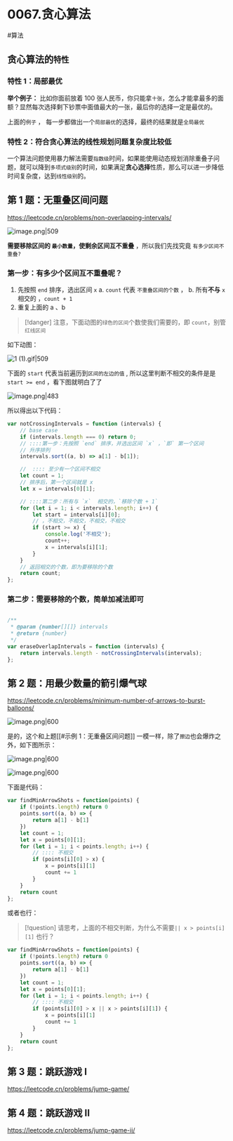 
# 0067.贪心算法


#算法 


## 贪心算法的`特性`

### 特性 1：局部最优

**举个例子：**  比如你面前放着 100 张人民币，你只能拿`十张`，怎么才能拿最多的面额？显然每次选择剩下钞票中面值最大的一张，最后你的选择一定是最优的。

上面的`例子` ， 每一步都做出一个`局部最优`的选择，最终的结果就是`全局最优`

### 特性 2：符合贪心算法的线性规划问题复杂度比较低

一个算法问题使用暴力解法需要`指数级`时间，如果能使用动态规划消除重叠子问题，就可以降到`多项式级别`的时间，如果满足**贪心选择**性质，那么可以进一步降低时间复杂度，达到`线性级别`的。


## 第 1 题：无重叠区间问题 

https://leetcode.cn/problems/non-overlapping-intervals/

![image.png|509](images/11acaca424e010615da55841318f8763.png)

**需要移除区间的 `最小数量`，使剩余区间互不重叠** ，所以我们先找究竟 `有多少区间不重叠?` 


### 第一步：有多少个区间互不重叠呢？

1. 先按照 `end` 排序，选出区间 `x` 
		a. `count`  代表 `不重叠区间的个数` ，
		b.  所有**不与** `x` 相交的  ，`count + 1`
2. 重复上面的  a 、b


> [!danger]
>  注意，下面动图的`绿色的区间`个数使我们需要的，即 `count`，别管`红线区间`


如下动图：

![1 (1).gif|509](images/40a0023c6191e2f0923c48337d98db69.gif)

下面的 `start` 代表当前遍历到`区间的左边的值` , 所以这里判断不相交的条件是是 `start >= end` ，看下图就明白了了

![image.png|483](images/346a3fe7d81477fa75bf1a2e3a23ecb7.png)

所以得出以下代码：

```javascript
var notCrossingIntervals = function (intervals) {
    // base case
    if (intervals.length === 0) return 0;
    // ::::第一步：先按照 `end` 排序，并选出区间 `x` ，`即` 第一个区间
    // 升序排列
    intervals.sort((a, b) => a[1] - b[1]);

    //  :::: 至少有一个区间不相交
    let count = 1;
    // 排序后，第一个区间就是 x
    let x = intervals[0][1];

    // ::::第二步：所有与 `x`  相交的，`移除个数 + 1`
    for (let i = 1; i < intervals.length; i++) {
        let start = intervals[i][0];
        // ，不相交，不相交，不相交，不相交
        if (start >= x) {
            console.log('不相交');
            count++;
            x = intervals[i][1];
        }
    }
    // 返回相交的个数，即为要移除的个数
    return count;
};
```


### 第二步：需要移除的个数，简单加减法即可

```javascript

/**
 * @param {number[][]} intervals
 * @return {number}
 */
var eraseOverlapIntervals = function (intervals) {
    return intervals.length - notCrossingIntervals(intervals);
};
```

## 第 2 题：用最少数量的箭引爆气球

https://leetcode.cn/problems/minimum-number-of-arrows-to-burst-balloons/

![image.png|600](images/f39e0bd05d070bc6b302ca860d32b6f6.png)

是的，这个和上题[[#示例 1：无重叠区间问题]] 一模一样，除了`擦边`也会爆炸之外，如下图所示：

![image.png|600](images/3d002efc335db040d469797519f648c0.png)


![image.png|600](images/a7f8849be07e5398e0052c023da7bb97.png)

下面是代码：

```javascript
var findMinArrowShots = function(points) {
    if (!points.length) return 0
    points.sort((a, b) => {
        return a[1] - b[1]
    })
    let count = 1;
    let x = points[0][1];
    for (let i = 1; i < points.length; i++) {
        // :::: 不相交
        if (points[i][0] > x) {
            x = points[i][1]
            count += 1
        }
    }
    return count
};

```

或者也行：

> [!question]
> 请思考，上面的不相交判断，为什么不需要`|| x > points[i][1]` 也行？


```javascript
var findMinArrowShots = function(points) {
    if (!points.length) return 0
    points.sort((a, b) => {
        return a[1] - b[1]
    })
    let count = 1;
    let x = points[0][1];
    for (let i = 1; i < points.length; i++) {
        // :::: 不相交
        if (points[i][0] > x || x > points[i][1]) {
            x = points[i][1]
            count += 1
        }
    }
    return count
};

```

## 第 3 题：跳跃游戏 I 

https://leetcode.cn/problems/jump-game/

## 第 4 题：跳跃游戏 II

https://leetcode.cn/problems/jump-game-ii/










